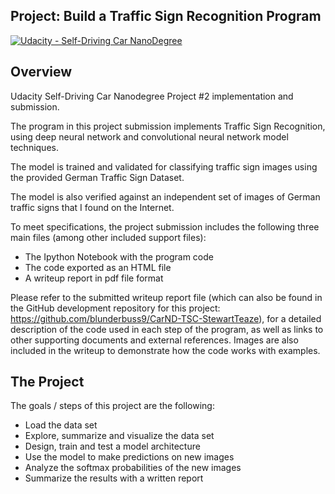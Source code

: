 ## Project: Build a Traffic Sign Recognition Program
[![Udacity - Self-Driving Car NanoDegree](https://s3.amazonaws.com/udacity-sdc/github/shield-carnd.svg)](http://www.udacity.com/drive)

Overview
---
Udacity Self-Driving Car Nanodegree Project #2 implementation and submission.

The program in this project submission implements Traffic Sign Recognition, using deep neural network and convolutional neural network model techniques.

The model is trained and validated for classifying traffic sign images using the provided German Traffic Sign Dataset.

The model is also verified against an independent set of images of German traffic signs that I found on the Internet.

To meet specifications, the project submission includes the following three main files  (among other included support files): 
* The Ipython Notebook with the program code
* The code exported as an HTML file
* A writeup report in pdf file format

Please refer to the submitted writeup report file (which can also be found in the GitHub development repository for this project: https://github.com/blunderbuss9/CarND-TSC-StewartTeaze), for a detailed description of the code used in each step of the program, as well as links to other supporting documents and external references.  Images are also included in the writeup to demonstrate how the code works with examples.  

The Project
---
The goals / steps of this project are the following:
* Load the data set
* Explore, summarize and visualize the data set
* Design, train and test a model architecture
* Use the model to make predictions on new images
* Analyze the softmax probabilities of the new images
* Summarize the results with a written report
